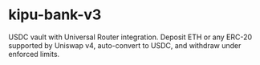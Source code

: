 # kipu-bank-v3
USDC vault with Universal Router integration. Deposit ETH or any ERC-20 supported by Uniswap v4, auto-convert to USDC, and withdraw under enforced limits.
